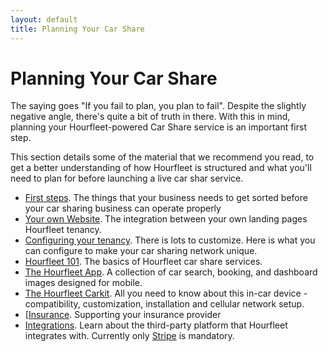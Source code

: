 ```yaml
---
layout: default
title: Planning Your Car Share
---
```


# Planning Your Car Share

The saying goes "If you fail to plan, you plan to fail". Despite the slightly negative angle, there's quite a bit of truth in there. With this in mind, planning your Hourfleet-powered Car Share service is an important first step.  

This section details some of the material that we recommend you read, to get a better understanding of how Hourfleet is structured and what you'll need to plan for before launching a live car shar service.  

* [First steps](stepbystep.html). The things that your business needs to get sorted before your car sharing business can operate properly
* [Your own Website](yoursite.html). The integration between your own landing pages Hourfleet tenancy.  
* [Configuring your tenancy](configure.html). There is lots to customize. Here is what you can configure to make your car sharing network unique.  
* [Hourfleet 101](howitworks.html). The basics of Hourfleet car share services.  
* [The Hourfleet App](screens.html). A collection of car search, booking, and dashboard images designed for mobile.  
* [The Hourfleet Carkit](carkit.html). All you need to know about this in-car device - compatibility, customization, installation and cellular network setup.     
* [[Insurance](insurance.html). Supporting your insurance provider
* [Integrations](integrations.html). Learn about the third-party platform that Hourfleet integrates with. Currently only [Stripe](http://stripe.com) is mandatory. 
